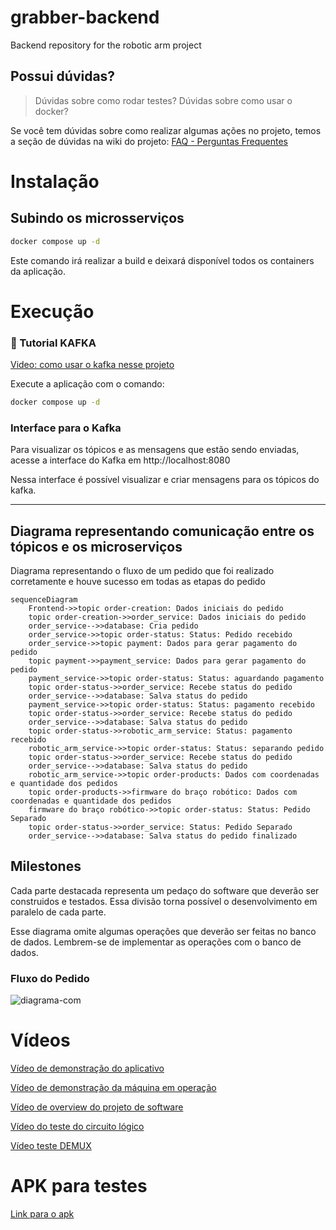 # grabber-backend
Backend repository for the robotic arm project

## Possui dúvidas?

> Dúvidas sobre como rodar testes? Dúvidas sobre como usar o docker?

Se você tem dúvidas sobre como realizar algumas ações no projeto, temos a seção de dúvidas na wiki do projeto: [FAQ - Perguntas Frequentes](https://github.com/UNB-PI2-Grupo3-BracoRobotico/grabber-backend/wiki)

# Instalação

## Subindo os microsserviços

```sh
docker compose up -d
```

Este comando irá realizar a build e deixará disponível todos os containers da aplicação.

# Execução

### 🚨 Tutorial KAFKA
[Video: como usar o kafka nesse projeto](https://youtu.be/7xh3CTJqkVM)

Execute a aplicação com o comando:

```sh
docker compose up -d
```

### Interface para o Kafka

Para visualizar os tópicos e as mensagens que estão sendo enviadas, acesse a interface do Kafka em http://localhost:8080

Nessa interface é possível visualizar e criar mensagens para os tópicos do kafka.

---

## Diagrama representando comunicação entre os tópicos e os microserviços

Diagrama representando o fluxo de um pedido que foi realizado corretamente e houve sucesso em todas as etapas do pedido

```mermaid
sequenceDiagram
    Frontend->>topic order-creation: Dados iniciais do pedido
    topic order-creation->>order_service: Dados iniciais do pedido
    order_service-->>database: Cria pedido
    order_service->>topic order-status: Status: Pedido recebido
    order_service->>topic payment: Dados para gerar pagamento do pedido
    topic payment->>payment_service: Dados para gerar pagamento do pedido
    payment_service->>topic order-status: Status: aguardando pagamento
    topic order-status->>order_service: Recebe status do pedido
    order_service-->>database: Salva status do pedido
    payment_service->>topic order-status: Status: pagamento recebido
    topic order-status->>order_service: Recebe status do pedido
    order_service-->>database: Salva status do pedido
    topic order-status->>robotic_arm_service: Status: pagamento recebido
    robotic_arm_service->>topic order-status: Status: separando pedido
    topic order-status->>order_service: Recebe status do pedido
    order_service-->>database: Salva status do pedido
    robotic_arm_service->>topic order-products: Dados com coordenadas e quantidade dos pedidos
    topic order-products->>firmware do braço robótico: Dados com coordenadas e quantidade dos pedidos
    firmware do braço robótico->>topic order-status: Status: Pedido Separado
    topic order-status->>order_service: Status: Pedido Separado
    order_service-->>database: Salva status do pedido finalizado
```

## Milestones

Cada parte destacada representa um pedaço do software que deverão ser construidos e testados.
Essa divisão torna possível o desenvolvimento em paralelo de cada parte.

Esse diagrama omite algumas operações que deverão ser feitas no banco de dados. Lembrem-se de implementar as operações com o banco de dados.

### Fluxo do Pedido
![diagrama-com](https://github.com/UNB-PI2-Grupo3-BracoRobotico/grabber-backend/assets/40258400/8e3cb9fd-d2ef-4610-ad36-b5eea070269d)

# Vídeos 

[Vídeo de demonstração do aplicativo](https://drive.google.com/file/d/1M-EJVU-BCGFhqPh_nyVabr9BvUOcoKpT/view?usp=share_link)

[Vídeo de demonstração da máquina em operação](https://drive.google.com/file/d/17TClOBhHvw-t9l9_8N5wbMm3kX9mlkCF/view?usp=sharing)

[Vídeo de overview do projeto de software](https://drive.google.com/file/d/1gGUoy-tX1PAzKfh5s0PDnD2EgqR03Qno/view?usp=share_link)

[Vídeo do teste do circuito lógico](https://drive.google.com/file/d/1HIzSo4RkenaEOpLI-CNfHtR9Xhe5tnvY/view?usp=sharing)

[Vídeo teste DEMUX](https://drive.google.com/file/d/1S6OON4W0DRXpOuUJusPsfq7JM942mxNP/view?usp=sharing)

# APK para testes

[Link para o apk](https://drive.google.com/file/d/124KyWvY2FkUMaeFuLWzil94rmArfijjO/view?usp=share_link)

